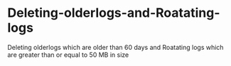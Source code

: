 # Deleting-olderlogs-and-Roatating-logs
Deleting olderlogs which are older than 60 days and Roatating logs which are greater than or equal to 50 MB in size
